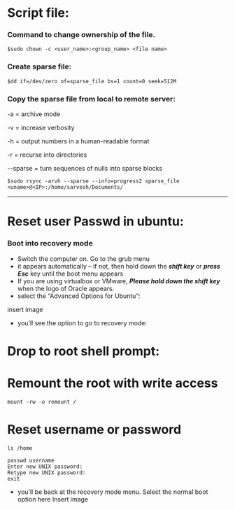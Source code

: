 # Script file:
### Command to change ownership of the file.
```
$sudo chown -c <user_name>:<group_name> <file name>
```
### Create sparse file:
```
$dd if=/dev/zero of=sparse_file bs=1 count=0 seek=512M
``` 
### Copy the sparse file from local to remote server:
-a = archive mode

-v = increase verbosity

-h = output numbers in a human-readable format

-r = recurse into directories

--sparse = turn sequences of nulls into sparse blocks
```
$sudo rsync -arvh --sparse --info=progress2 sparse_file <uname>@<IP>:/home/sarvesh/Documents/
```
---
# Reset user Passwd in ubuntu:
### Boot into recovery mode
* Switch the computer on. Go to the grub menu
* it appears automatically – if not, then hold down the ***shift key*** or ***press Esc*** key until the boot menu appears
* If you are using virtualbox or VMware, ***Please hold down the shift key*** when the logo of Oracle appears.
* select the “Advanced Options for Ubuntu”:

insert image

* you’ll see the option to go to recovery mode:

# Drop to root shell prompt:
# Remount the root with write access
```
mount -rw -o remount /
```
# Reset username or password
```
ls /home
```
```
passwd username
Enter new UNIX password:
Retype new UNIX password:
exit
```
* you’ll be back at the recovery mode menu. Select the normal boot option here
Insert image
